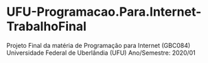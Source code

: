 # UFU-Programacao.Para.Internet-TrabalhoFinal
 Projeto Final da matéria de Programação para Internet (GBC084) 
 Universidade Federal de Uberlândia (UFU) 
 Ano/Semestre: 2020/01